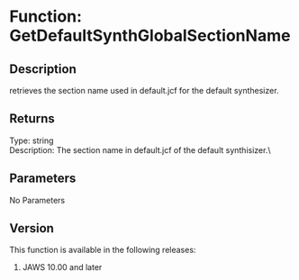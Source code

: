 # Function: GetDefaultSynthGlobalSectionName

## Description

retrieves the section name used in default.jcf for the default
synthesizer.

## Returns

Type: string\
Description: The section name in default.jcf of the default
synthisizer.\

## Parameters

No Parameters

## Version

This function is available in the following releases:

1.  JAWS 10.00 and later
